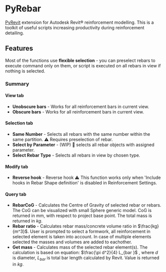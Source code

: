 # PyRebar
[PyRevit](https://github.com/pyrevitlabs/pyRevit/tree/master) extension for Autodesk Revit:registered: reinforcement modelling. 
This is a toolkit of useful scripts increasing productivity during reinforcement detailing.

## Features
Most of the functions use **flexible selection** - you can preselect rebars to execute command only on them, or script is executed on all rebars in view if nothing is selected.

### Summary
#### View tab
- **Unobscure bars** - Works for all reinforcement bars in current view.
- **Obscure bars**  - Works for all reinforcement bars in current view.

#### Selection tab
- **Same Number** - Selects all rebars with the same number within the same partition. :warning: Requires preselection of rebar.
- **Select by Parameter** - (WIP) :construction: selects all rebar objects with assigned parameter.
- **Select Rebar Type** - Selects all rebars in view by chosen type.

#### Modify tab
- **Reverse hook** - Reverse hook :warning: This function works only when 'Include hooks in Rebar Shape definition' is disabled in Reinforcement Settings.

#### Query tab
- **RebarCoG** - Calculates the Centre of Gravity of selected rebar or rebars. The CoG can be visualized with small Sphere generic model. CoG is returned in mm, with respect to project base point. The total mass is returned in $kg$.
- **Rebar ratio** - Calculates rebar mass/concrete volume ratio in $\frac{kg}{m^3}$. User is prompted to select a formwork, all reinforcement in selected element is taken into account. In case of multiple elements selected the masses and volumes are added to eachother.
- **Get mass** - Calculates mass of the selected rebar element(s). The calculation is based on equation: $\frac{\pi d^2}{4} L_{bar }$ , where $d$ is diameter, $L_{bar}$ is total bar length calculated by Revit. Value is returned in $kg$.



